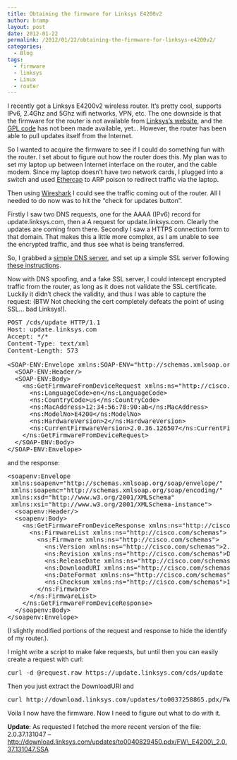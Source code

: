 ```yaml
---
title: Obtaining the firmware for Linksys E4200v2
author: bramp
layout: post
date: 2012-01-22
permalink: /2012/01/22/obtaining-the-firmware-for-linksys-e4200v2/
categories:
  - Blog
tags:
  - firmware
  - linksys
  - Linux
  - router
---
```

I recently got a Linksys E4200v2 wireless router. It&#8217;s pretty cool, supports IPv6, 2.4Ghz and 5Ghz wifi networks, VPN, etc. The one downside is that the firmware for the router is not available from [Linksys&#8217;s website][1], and the [GPL code][2] has not been made available, yet&#8230; However, the router has been able to pull updates itself from the Internet.

So I wanted to acquire the firmware to see if I could do something fun with the router. I set about to figure out how the router does this. My plan was to set my laptop up between Internet interface on the router, and the cable modem. Since my laptop doesn&#8217;t have two network cards, I plugged into a switch and used [Ethercap][3] to ARP poison to redirect traffic via the laptop.

Then using [Wireshark][4] I could see the traffic coming out of the router. All I needed to do now was to hit the &#8220;check for updates button&#8221;.

Firstly I saw two DNS requests, one for the AAAA (IPv6) record for update.linksys.com, then a A request for update.linksys.com. Clearly the updates are coming from there. Secondly I saw a HTTPS connection form to that domain. That makes this a little more complex, as I am unable to see the encrypted traffic, and thus see what is being transferred.

So, I grabbed a [simple DNS server][5], and set up a simple SSL server following [these instructions][6].

Now with DNS spoofing, and a fake SSL server, I could intercept encrypted traffic from the router, as long as it does not validate the SSL certificate. Luckily it didn&#8217;t check the validity, and thus I was able to capture the request: (BTW Not checking the cert completely defeats the point of using SSL&#8230; bad Linksys!).

<pre>POST /cds/update HTTP/1.1
Host: update.linksys.com
Accept: */*
Content-Type: text/xml
Content-Length: 573

&lt;SOAP-ENV:Envelope xmlns:SOAP-ENV="http://schemas.xmlsoap.org/soap/envelope/"&gt;
  &lt;SOAP-ENV:Header/&gt;
  &lt;SOAP-ENV:Body&gt;
    &lt;ns:GetFirmwareFromDeviceRequest xmlns:ns="http://cisco.com/schemas"&gt;
      &lt;ns:LanguageCode&gt;en&lt;/ns:LanguageCode&gt;
      &lt;ns:CountryCode&gt;us&lt;/ns:CountryCode&gt;
      &lt;ns:MacAddress&gt;12:34:56:78:90:ab&lt;/ns:MacAddress&gt;
      &lt;ns:ModelNo&gt;E4200&lt;/ns:ModelNo&gt;
      &lt;ns:HardwareVersion&gt;2&lt;/ns:HardwareVersion&gt;
      &lt;ns:CurrentFirmwareVersion&gt;2.0.36.126507&lt;/ns:CurrentFirmwareVersion&gt;
    &lt;/ns:GetFirmwareFromDeviceRequest&gt;
  &lt;/SOAP-ENV:Body&gt;
&lt;/SOAP-ENV:Envelope&gt;
</pre>

and the response:

<pre>&lt;soapenv:Envelope
 xmlns:soapenv="http://schemas.xmlsoap.org/soap/envelope/"
 xmlns:soapenc="http://schemas.xmlsoap.org/soap/encoding/"
 xmlns:xsd="http://www.w3.org/2001/XMLSchema"
 xmlns:xsi="http://www.w3.org/2001/XMLSchema-instance"&gt;
  &lt;soapenv:Header/&gt;
  &lt;soapenv:Body&gt;
    &lt;ns:GetFirmwareFromDeviceResponse xmlns:ns="http://cisco.com/schemas"&gt;
      &lt;ns:FirmwareList xmlns:ns="http://cisco.com/schemas"&gt;
        &lt;ns:Firmware xmlns:ns="http://cisco.com/schemas"&gt;
          &lt;ns:Version xmlns:ns="http://cisco.com/schemas"&gt;2.0.36.126507&lt;/ns:Version&gt;
          &lt;ns:Revision xmlns:ns="http://cisco.com/schemas"&gt;D&lt;/ns:Revision&gt;
          &lt;ns:ReleaseDate xmlns:ns="http://cisco.com/schemas"&gt;2012-01-06T16:48:08Z&lt;/ns:ReleaseDate&gt;
          &lt;ns:DownloadURI xmlns:ns="http://cisco.com/schemas"&gt;http://download.linksys.com/updates/to0037258865.pdx/FW_E4200_2.0.36.126507.SSA&lt;/ns:DownloadURI&gt;
          &lt;ns:DateFormat xmlns:ns="http://cisco.com/schemas"&gt;yyyy-MM-dd';T';HH:mm:ss';Z';&lt;/ns:DateFormat&gt;
          &lt;ns:Checksum xmlns:ns="http://cisco.com/schemas"&gt;1958710861&lt;/ns:Checksum&gt;
        &lt;/ns:Firmware&gt;
      &lt;/ns:FirmwareList&gt;
    &lt;/ns:GetFirmwareFromDeviceResponse&gt;
  &lt;/soapenv:Body&gt;
&lt;/soapenv:Envelope&gt;
</pre>

(I slightly modified portions of the request and response to hide the identify of my router.).

I might write a script to make fake requests, but until then you can easily create a request with curl:

<pre>curl -d @request.raw https://update.linksys.com/cds/update</pre>

Then you just extract the DownloadURI and 

<pre>curl http://download.linksys.com/updates/to0037258865.pdx/FW_E4200_2.0.36.126507.SSA</pre>

Voila I now have the firmware. Now I need to figure out what to do with it.

**Update**: As requested I fetched the more recent version of the file:  
2.0.37.131047 &#8211; http://download.linksys.com/updates/to0040829450.pdx/FW\_E4200\_2.0.37.131047.SSA

 [1]: http://homesupport.cisco.com/en-us/wireless/linksys/E4200
 [2]: http://homesupport.cisco.com/en-us/gplcodecenter
 [3]: http://ettercap.sourceforge.net/
 [4]: http://www.wireshark.org/
 [5]: http://code.activestate.com/recipes/491264-mini-fake-dns-server/
 [6]: http://wirewatcher.wordpress.com/2010/07/20/decrypting-ssl-traffic-with-wireshark-and-ways-to-prevent-it/